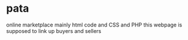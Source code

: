 # pata
online marketplace
 mainly html code and CSS and PHP
 this webpage is supposed to link up buyers and sellers
 
